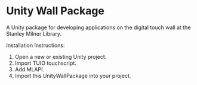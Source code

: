 # Unity Wall Package
A Unity package for developing applications on the digital touch wall at the Stanley Milner Library.

Installation Instructions:
1. Open a new or existing Unity project.
2. Import TUIO touchscript. 
3. Add MLAPI.
4. Import this UnityWallPackage into your project.
